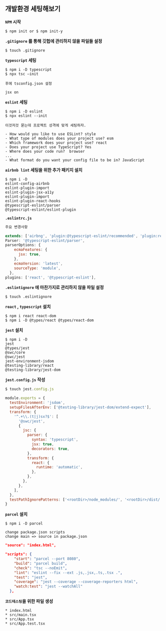 ## 개발환경 세팅해보기

**`NPM` 시작**

```
$ npm init or $ npm init-y
```

**`.gitignore` 를 통해 깃헙에 관리하지 않을 파일들 설정**

```
$ touch .gitignore
```

**`typescript` 세팅**

```
$ npm i -D typescript
$ npx tsc —init

후에 tsconfig.json 설정

jsx on
```

**`eslint` 세팅**

```
$ npm i -D eslint
$ npx eslint --init

이것저것 묻는데 프로젝트 성격에 맞게 세팅하자.

- How would you like to use ESLint? style
- What type of modules does your project use? esm
- Which framework does your project use? react
- Does your project use TypeScript? Yes
- Where does your code run?  browser
...
- What format do you want your config file to be in? JavaScript
```

**`airbnb lint` 세팅을 위한 추가 패키지 설치**

```
$ npm i -D
eslint-config-airbnb
eslint-plugin-import
eslint-plugin-jsx-a11y
eslint-plugin-import
eslint-plugin-react-hooks
@typescript-eslint/parser
@typescript-eslint/eslint-plugin
```

**`.eslintrc.js`**

```js
주요 변경사항

extends: ['airbng', 'plugin:@typescript-eslint/recommended', 'plugin:react/recommended', 'plugin:react/jsx-runtime'],
Parser: '@typescript-eslint/parser',
parserOptions: {
    ecmaFeatures: {
      jsx: true,
    },
    ecmaVersion: 'latest',
    sourceType: 'module',
  },
plugins: ['react', '@typescript-eslint'],
```

**`.eslintignore` 에 마찬가지로 관리하지 않을 파일 설정**

```
$ touch .eslintignore
```

**`react` , `typescript` 설치**

```
$ npm i react react-dom
$ npm i -D @types/react @types/react-dom
```

**`jest` 설치**

```
$ npm i -D
jest
@types/jest
@swc/core
@swc/jest
jest-environment-jsdom
@testing-library/react
@testing-library/jest-dom
```

**`jest.config.js` 작성**

```js
$ touch jest.config.js

module.exports = {
  testEnvironment: 'jsdom',
  setupFilesAfterEnv: ['@testing-library/jest-dom/extend-expect'],
  transform: {
    '^.+\\.(t|j)sx?$': [
      '@swc/jest',
      {
        jsc: {
          parser: {
            syntax: 'typescript',
            jsx: true,
            decorators: true,
          },
          transform: {
            react: {
              runtime: 'automatic',
            },
          },
        },
      },
    ],
  },
  testPathIgnorePatterns: ['<rootDir>/node_modules/', '<rootDir>/dist/'],
}
```

**`parcel` 설치**

```
$ npm i -D parcel

change package.json scripts
change main => source in package.json
```

```json
"source": "index.html",

"scripts": {
    "start": "parcel --port 8080",
    "build": "parcel build",
    "check": "tsc --noEmit",
    "lint": "eslint --fix --ext .js,.jsx,.ts,.tsx .",
    "test": "jest",
    "coverage": "jest --coverage --coverage-reporters html",
    "watch:test": "jest --watchAll"
  },
```

**`코드테스팅`을 위한 파일 생성**

```
* index.html
* src/main.tsx
* src/App.tsx
* src/App.test.tsx
```
